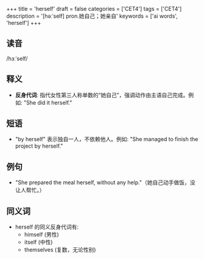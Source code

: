 +++
title = 'herself'
draft = false
categories = ['CET4']
tags = ['CET4']
description = '[həːˈself] pron.她自己；她亲自'
keywords = ['ai words', 'herself']
+++

## 读音
/hɜːˈself/

## 释义
- **反身代词**: 指代女性第三人称单数的“她自己”，强调动作由主语自己完成。例如: "She did it herself."

## 短语
- "by herself" 表示独自一人，不依赖他人。例如: "She managed to finish the project by herself."

## 例句
- "She prepared the meal herself, without any help."（她自己动手做饭，没让人帮忙。）

## 同义词
- herself 的同义反身代词有:
  - himself (男性)
  - itself (中性)
  - themselves (复数，无论性别)
